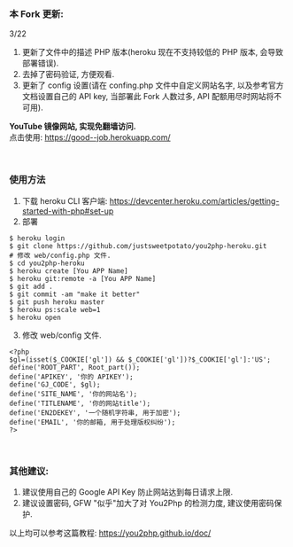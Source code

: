 ### 本 Fork 更新:<br>

3/22<br>
1. 更新了文件中的描述 PHP 版本(heroku 现在不支持较低的 PHP 版本, 会导致部署错误).<br>
2. 去掉了密码验证, 方便观看.<br>
3. 更新了 config 设置(请在 confing.php 文件中自定义网站名字, 以及参考官方文档设置自己的 API key, 当部署此 Fork 人数过多, API 配额用尽时网站将不可用).<br>


<b>YouTube 镜像网站, 实现免翻墙访问.</b><br>
点击使用: https://good--job.herokuapp.com/<br>

<br>

### 使用方法

1. 下载 heroku CLI 客户端: https://devcenter.heroku.com/articles/getting-started-with-php#set-up <br>
2. 部署 <br>
```
$ heroku login
$ git clone https://github.com/justsweetpotato/you2php-heroku.git 
# 修改 web/config.php 文件.
$ cd you2php-heroku 
$ heroku create [You APP Name]
$ heroku git:remote -a [You APP Name]
$ git add .
$ git commit -am "make it better"
$ git push heroku master
$ heroku ps:scale web=1
$ heroku open
 ```
3. 修改 web/config 文件.<br>
```
<?php
$gl=(isset($_COOKIE['gl']) && $_COOKIE['gl'])?$_COOKIE['gl']:'US';
define('ROOT_PART', Root_part());
define('APIKEY', '你的 APIKEY');
define('GJ_CODE', $gl);
define('SITE_NAME', '你的网站名');
define('TITLENAME', '你的网站title');
define('EN2DEKEY', '一个随机字符串, 用于加密');
define('EMAIL', '你的邮箱, 用于处理版权纠纷');
?>
```
<br>

### 其他建议: <br>
1. 建议使用自己的 Google API Key 防止网站达到每日请求上限.<br>
2. 建议设置密码, GFW "似乎"加大了对 You2Php 的检测力度, 建议使用密码保护.<br>

以上均可以参考这篇教程: https://you2php.github.io/doc/ <br>

<br>
